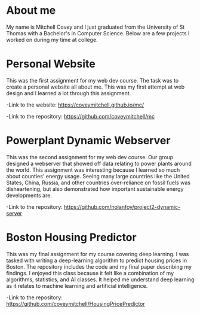 # About me
My name is Mitchell Covey and I just graduated from the University of St Thomas with a Bachelor's in Computer Science. Below are a few projects I worked on during my time at college.

# Personal Website
This was the first assignment for my web dev course. The task was to create a personal website all about me. This was my first attempt at web design and I learned a lot through this assignment.

-Link to the website: https://coveymitchell.github.io/mc/

-Link to the repository: https://github.com/coveymitchell/mc

# Powerplant Dynamic Webserver
This was the second assignment for my web dev course. Our group designed a webserver that showed off data relating to power plants around the world. This assignment was interesting because I learned so much about counties' energy usage. Seeing many large countries like the United States, China, Russia, and other countries over-reliance on fossil fuels was disheartening, but also demonstrated how important sustainable energy developments are. 

-Link to the repository: https://github.com/nolanfoy/project2-dynamic-server

# Boston Housing Predictor
This was my final assignment for my course covering deep learning. I was tasked with writing a deep-learning algorithm to predict housing prices in Boston. The repository includes the code and my final paper describing my findings. I enjoyed this class because it felt like a combination of my algorithms, statistics, and AI classes. It helped me understand deep learning as it relates to machine learning and artificial intelligence. 

-Link to the repository: https://github.com/coveymitchell/HousingPricePredictor
